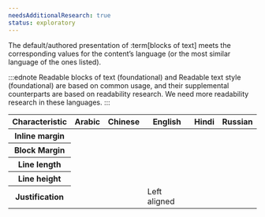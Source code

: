 ```yaml
---
needsAdditionalResearch: true
status: exploratory
---
```


The default/authored presentation of :term[blocks of text] meets the corresponding values for the content’s language (or the most similar language of the ones listed).

:::ednote
Readable blocks of text (foundational) and Readable text style (foundational) are based on common usage, and their supplemental counterparts are based on readability research. We need more readability research in these languages.
:::

<table class="data">
 <thead>
   <tr>
     <th>Characteristic</th>
     <th>Arabic</th>
     <th>Chinese</th>
     <th>English</th>
     <th>Hindi</th>
     <th>Russian</th>
   </tr>
   </thead>
   <tbody>
     <tr>
       <th>Inline margin</th>
       <td></td>
       <td></td>
       <td></td>
       <td></td>
       <td></td>
     </tr>
    <tr>
       <th>Block Margin</th>
       <td></td>
       <td></td>
       <td></td>
       <td></td>
       <td></td>
     </tr>  
     <tr>
       <th>Line length</th>
       <td></td>
       <td></td>
       <td></td>
       <td></td>
       <td></td>
     </tr>
     <tr>
       <th>Line height</th>
       <td></td>
       <td></td>
       <td></td>
       <td></td>
       <td></td>
     </tr>
     <tr>
       <th>Justification</th>
       <td></td>
       <td></td>
       <td>Left aligned</td>
       <td></td>
       <td></td>
     </tr>
    </tbody>
</table>
